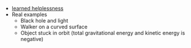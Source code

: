 - [learned helplessness](https://upload.wikimedia.org/wikipedia/commons/9/9c/Shuttle_Box_Dog_Orange.png)
- Real examples
  - Black hole and light
  - Walker on a curved surface
  - Object stuck in orbit (total gravitational energy and kinetic energy is negative)
